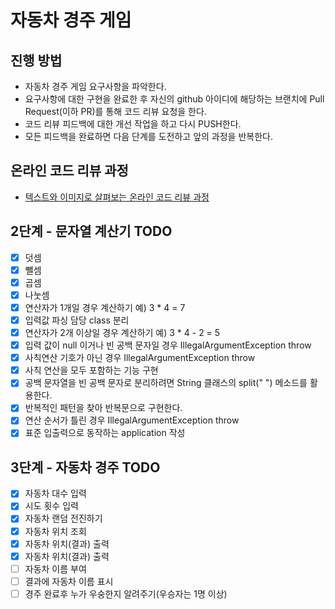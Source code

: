 # 자동차 경주 게임
## 진행 방법
* 자동차 경주 게임 요구사항을 파악한다.
* 요구사항에 대한 구현을 완료한 후 자신의 github 아이디에 해당하는 브랜치에 Pull Request(이하 PR)를 통해 코드 리뷰 요청을 한다.
* 코드 리뷰 피드백에 대한 개선 작업을 하고 다시 PUSH한다.
* 모든 피드백을 완료하면 다음 단계를 도전하고 앞의 과정을 반복한다.

## 온라인 코드 리뷰 과정
* [텍스트와 이미지로 살펴보는 온라인 코드 리뷰 과정](https://github.com/next-step/nextstep-docs/tree/master/codereview)

## 2단계 - 문자열 계산기 TODO

- [x] 덧셈
- [x] 뺄셈
- [x] 곱셈
- [x] 나눗셈
- [x] 연산자가 1개일 경우 계산하기 예) 3 * 4 = 7
- [x] 입력값 파싱 담당 class 분리
- [x] 연산자가 2개 이상일 경우 계산하기 예) 3 * 4 - 2 = 5
- [x] 입력 값이 null 이거나 빈 공백 문자일 경우 IllegalArgumentException throw
- [x] 사칙연산 기호가 아닌 경우 IllegalArgumentException throw
- [x] 사칙 연산을 모두 포함하는 기능 구현
- [x] 공백 문자열을 빈 공백 문자로 분리하려면 String 클래스의 split(" ") 메소드를 활용한다.
- [x] 반복적인 패턴을 찾아 반복문으로 구현한다.
- [x] 연산 순서가 틀린 경우 IllegalArgumentException throw
- [x] 표준 입출력으로 동작하는 application 작성

## 3단계 - 자동차 경주 TODO

- [x] 자동차 대수 입력
- [x] 시도 횟수 입력
- [x] 자동차 랜덤 전진하기
- [x] 자동차 위치 조회
- [x] 자동차 위치(결과) 출력
- [x] 자동차 위치(결과) 출력
- [ ] 자동차 이름 부여
- [ ] 결과에 자동차 이름 표시
- [ ] 경주 완료후 누가 우숭한지 알려주기(우승자는 1명 이상)